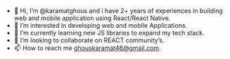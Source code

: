 - 👋 Hi, I’m @karamatghous and i have 2+ years of experiences in building web and mobile application using React/React Native.
- 👀 I’m interested in developing web and mobile Applications.
- 🌱 I’m currently learning new JS libraries to expand my tech stack.
- 💞️ I’m looking to collaborate on REACT community’s.
- 📫 How to reach me ghouskaramat46@gmail.com.

<!---
karamatghous/karamatghous is a ✨ special ✨ repository because its `README.md` (this file) appears on your GitHub profile.
You can click the Preview link to take a look at your changes.
--->
